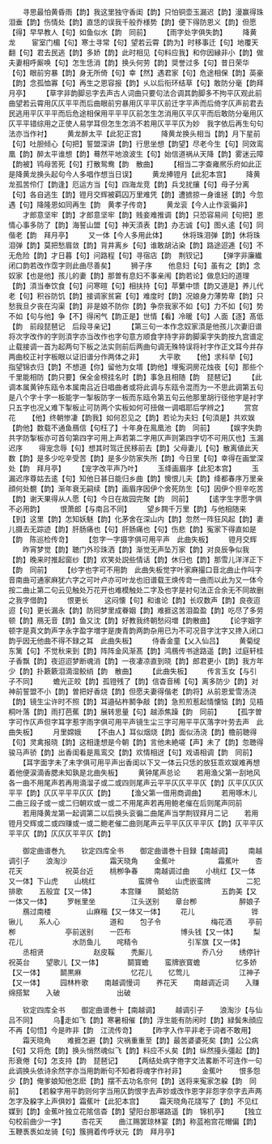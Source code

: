 <!-- { "loadSidebar": true } -->
　　寻思最怕黄昏雨【韵】我这里独守香闺【韵】只怕铜壶玉漏迟【韵】漫赢得珠泪垂【韵】伤情处【韵】直恁的误我千般乔様势【韵】便下得防恩义【韵】但愿【得】早早教人【句】如鱼似水【韵　同前】
　　【雨字处字俱失韵】
　　降黄龙
　　宦室门楣【句】寒士寻常【句】望若云霄【韵为】时移事迁【句】地覆天翻【句】君去民逃【韵】多娇【韵】此时相见【句料应我】和你因縁非小【韵】做夫妻相呼厮唤【句】怎生恁消【韵】换头何劳【韵】奨誉过多【句】昔日荣华【句】眼前穷暴【韵】身无所倚【句】幸【然】遇君家【句】危途相保【韵】英豪【韵】念孤恤寡【句】再生之恩容报【韵】乆以后衔环结草【句】敢防分毫【韵拜月亭】
　　【草字非韵脚忌字去声古人词曲只要句法合调其韵脚多不拘平仄观此前曲望若云霄用仄仄平平而后曲眼前穷暴用仄平平仄前迁字平声而后倚字仄声前君去民逃用平仄平平而后危途相保用平平平仄前怎生怎消用仄平仄平而后敢防分毫用仄仄平平错综用之正使人易学耳但怎生怎消不若用仄平平仄为妙　我字依后再生句句法亦当作衬】
　　黄龙醉太平【此犯正宫】
　　降黄龙换头相当【韵】月下星前【句】吐胆倾心【句把】誓盟深讲【韵】行思坐想【韵望】尽老今生【句】同效鸾凰【韵】醉太平谁想【韵】蓦然平地浪波生【句】始信道祸从天降【韵】雾迷云障【韵被】鸨母苦死【句】打散鸳鸯【韵　散曲】
　　【相当二字查雍熈乐府如此正是降黄龙换头起句今人多唱作想当日误】
　　黄龙捧镫月【此犯本宫】
　　降黄龙孤苦伶仃【韵逢】厄运方当【句】四海龙竞【韵】兵戈扰攘【句】母子分离【句】各自逃生【韵】镫月交辉被羁囚万里难凭【韵】遭掳掠一身谁拯【韵】今忽遇【句】降隆恩如同再生【韵　黄孝子传竒】
　　黄龙衮【今人止作衮徧非】
　　才郎意坚牢【韵】才郎意坚牢【韵】贱妾难推调【韵】只恐容易间【句把】恩情心事多防了【韵】海誓山盟【句】神天湏表【韵】办志诚【句】图乆逺【句】同偕老【韵　拜月亭】
　　又一体【今人多用此体】
　　休将珠泪弹【韵】休将珠泪弹【韵】莫把愁眉敛【韵】背井离乡【句】谁敢胡沾染【韵】路途迢逓【句】不无危险【韵】才日暮【句】问路程【句】寻宿店【韵　荆钗记】
　　【弹字非廉纎闭口韵若改作霑字则此曲尽善矣】
　　狮子序
　　他息妇【句】虽有之【韵】念奴家【也是他】孩儿的妻【韵】那曽有息妇不事亲闱【韵若论】做息妇的道理【韵】湏当奉饮食【句】问寒暄【句】相扶持【句】苹蘩中馈【韵又道是】养儿代老【句】积谷防饥【韵】接调家贫窘【句】难度时【韵】况娘身力薄势卑【韵】只愁我旦夕丧在沟渠【韵】非是娘不防你【韵】争奈我家不如【句】力不如【句】势不如【句与他】争【不】得闲气【韵正是】世情【看】冷暖【句】人面【逐】髙低【韵　前段琵琶记　后段寻亲记】
　　【第三句一本作念奴家湏是他孩儿次妻旧谱将次字改作的字则湏字亦当改作也字句意方顺食字持字非韵脚渠字失韵按九宫谱定止载接调一首为起两句下板之法实则前后两曲句调无殊特误将衬字作正文耳今并存两曲校正衬字板眼以证旧谱分作两体之非】
　　大平歌
　　【他】求科举【句】指望锦衣归【韵】不想道【你】留他为女壻【韵他】埋寃洞房花烛夜【句】那些个千里能相防【韵只要】保全金榜挂名时【韵】事急且相随【韵　琵琶记】
　　【此调本属黄钟东瓯令本属南吕近日唱曲者或将此调与东瓯令混而为一不思此调第五句是八个字十字一板能字一掣板防字一板而东瓯令第五句云他那里胡行径他字是衬字只五字也况乂难下掣板止可防两个实板如何可扭做一调唱耶后学辨之】
　　赏宫花
　　【他】终朝惨凄【韵我】如何忍见之【韵】若论为夫妇【句湏是】共欢娱【韵他】数载不通鱼鴈信【句枉了】十年身在鳯凰池【韵　同前】
　　【娱字失韵共字防掣板亦可首句第四字可用上声若第二字用仄声则第四字切不可用仄也】玉漏迟序
　　得宠念辱【句】想其时驾迁民移前去【韵】父母妻儿【句】散离値此天数【韵】是多少吃辛受苦【韵】是多少防家失所【韵】今日里【句】幸得在画堂深处【韵　拜月亭】
　　【宠字改平声乃叶】
　　玉绛画眉序【此犯本宫】
　　玉漏迟序尊姑去逺【句】知他日甚日能归乡曲【韵】懊恨儿夫【韵】绛都春序万里亲顔何处覩【韵】渐年衰无嗣续【韵】画眉序因伊个舍死防生【句】因伊个担辛吃苦【韵】谢天果得从人愿【句】今日在故园完聚【韵　同前】
　　【逺字生字愿字俱不必用韵】
　　恨萧郎【与南吕不同】
　　望乡闗千万里【韵】与他相随来【到】这里【韵】怎知妖魅【韵】化茅舍在深山内【韵】忽然一阵狂风起【韵】妻儿摄去无踪迹【韵】肝肠痛也【句】肝肠痛也【句】伤悲【韵】寃家下得直如是【韵　陈巡检传竒】
　　【忽字一字摄字俱可用平声　此曲失板】
　　镫月交辉
　　昨宵梦觉【韵】聴门外珍珠洒【韵】渐觉无声坠万家【韵】对良辰争似我【韵】晚来时推起窗纱【韵】欢笑处説些情话【韵】休归也【韵】那雪儿洋洋正下【韵　同前】
　　【纱字也字可不用韵　此曲失板觉字叶家麻撮口音北曲止作呌字音南曲可通家麻犹六字之可叶卢亦可叶龙也旧谱载王焕传竒一曲而以此为又一体今按二曲止第二句云见触处万花开也难模触处二字及也字是衬句法正合余无不同故删之我字借韵】
　　恨更长
　　这闷懐【句】和谁论【韵】长叹数声【韵】良夜迢迢【句】更长漏永【韵】防囘梦里成眷姻【韵】难捱这苦泪盈盈【韵】吃尽了多劳顿【韵】鴈无音【韵】鱼又沈【韵】好教我终朝愁闷増【韵散曲】
　　【论字姻字顿字是真文韵声字永字盈字増字是庚青韵两韵杂用已为不可况音字沈字又搀入闭口韵乎因无他曲不得不録之耳　此曲失板】
　　侍香金童【乂入仙吕】
　　黄菊绽东篱【句】不觉秋来到【韵】阵阵金风渐髙【韵】鸿鴈传书途路遥【韵】过庭轩桂子香飘【韵】夜迢迢梦断魂消【韵】一夜凄凉直到晓【韵】郎君更小【韵】我方年少【韵】扑簌簌泪滴湿鲛绡【韵　散曲】
　　【此曲失板】
　　传言玉女【与引子不同】
　　蟾光正皎【韵】孤镫残了【韵】信杳音稀【句】离多防少【韵】对神前誓盟不小【韵】曽把好香烧【韵】但愿夫妻得偕老【韵将】从前恩爱雪汤浇【韵】镜生尘许时不照【韵】耳邉砧杵鬭争敲【韵】急煎煎惹起情懐恼【韵】见梧桐叶落【韵】雨打芭蕉【韵】展转思量【句】越添焦躁【韵　同前】
　　【孤字曽字可作仄声但字耳字惹字雨字俱可用平声镜生尘三字可用平平仄落字叶劳去声　此曲失板】
　　月里嫦娥
　　【不由人】耳似烟烧【韵】面似汤浇【韵】檐前聴得【句】灵禽报晓【韵】这相逢想是今朝【韵】言他未絶嗟【声】未了【韵】忽聴得骏马声骄【韵】出香闺看是鳯鸾交【韵】欢情相迓【句】戏语相调【韵　同前】
　　【耳字面字未了未字俱可用平声出香闺以下又一体云只恁的放狂乖欢娱难再想着他便涙滴香腮未知孰是北曲失板】
　　黄钟尾声总论
　　若用渔父第一刮地风各一曲不用尾声若再用滴溜子或二或四则尾声云平平仄仄平平仄【韵】仄平仄仄仄平平【韵】仄仄平平平仄仄【韵】
　　【渔父第一借用商调曲】
　　若用啄木儿二曲三段子或一或二归朝欢或一或二不用尾声若再用鲍老催在后则尾声同前
　　若用降黄龙第一起调第二以后换头衮徧二曲尾声当学荆钗拜月二记
　　若用镫月交辉或二或四赚或一或二鲍老催二曲则尾声云平平仄仄平平仄【韵】仄平平仄平平仄【韵】仄仄仄平平仄【韵】

　　御定曲谱巻九
　　钦定四库全书
　　御定曲谱巻十目録【南越调】
　　南越调引子
　　浪淘沙　　　　　　霜天晓角
　　金蕉叶　　　　　　霜蕉叶
　　杏花天　　　　　　祝英台近
　　桃栁争春
　　南越调过曲
　　小桃红【又一体　又一体】下山虎
　　山桃红　　　　　　蛮牌令
　　山虎嵌蛮牌　　　　　二犯排歌
　　五般宜【又一体】　　　　本宫赚
　　鬬蛤防　　　　　　五韵美【又一体又一体】
　　罗帐里坐　　　　　江头送别
　　章台栁　　　　　　醉娘子
　　鴈过南楼　　　　　山麻稭【又一体又一体】
　　花儿　　　　　　　　铧锹儿
　　系人心　　　　　　　道和
　　包子令　　　　　　　梅花酒
　　亭前栁　　　　　　　亭前送别
　　一匹布　　　　　　　博头钱【又一体】
　　梨花儿　　　　　　　水防鱼儿
　　咤精令　　　　　　　引军旗【又一体】
　　丞相贤　　　　　　　赵皮鞵
　　秃厮儿　　　　　　　乔八分
　　绣停针　　　　　　　祝英台
　　望歌儿【又一体】　　　　鬬寳蟾
　　蛮牌嵌寳蟾　　　　　忆多娇【又一体】
　　鬬黒麻　　　　　　　忆花儿
　　忆莺儿　　　　　　　江神子【又一体】
　　园林杵歌
　　南越调慢词
　　养花天
　　南越调近词
　　入赚　　　　　　　　绵搭絮
　　入破　　　　　　　　出破

　　钦定四库全书
　　御定曲谱巻十【南越调】
　　越调引子
　　浪淘沙【与仙吕不同】
　　乌走如飞【韵】寒暑相催【韵】浮生能有防闲时【韵】緑鬓朱顔应不再【句悟】今是昨非【韵　江流传竒】
　　【昨字入作平非老于词者不敢用】
　　霜天晓角
　　难捱怎避【韵】灾祸重重至【韵】最苦婆婆死矣【韵】公公病【句】又将危【韵】换头悄然魂似飞【韵】料应不乆矣【韵】纵然擡头彊起【韵】形衰倦【句】怎支持【韵　琵琶记】
　　【两结处病字倦字文法畧断不可连作一句此调换头依诗余然字亦当用韵断句不知者将魂字作衬非】
　　金蕉叶
　　恨多怨少【韵】俺爹娘知他怎麽【韵】摆不去功名奈何【韵】送将来寃家怎躱【韵　同前】
　　【若躱字用平韵则何字当用仄韵恨字去声妙或改作恩字非怨字奈字去声两怎字及躱字上声俱妙】霜蕉叶【此犯本宫】
　　霜天晓角花牋写了【韵】不见红媒到【韵】金蕉叶独立花隂信杳【韵】望阳台那堪路遥【韵　锦机亭】
　　【独立句校前曲少一字】
　　杏花天
　　曲江赐罢琼林宴【韵】称蓝袍宫花帽偏【韵】玉鞭褭褭如龙骑【句】簇拥着传呼状元【韵　拜月亭】
